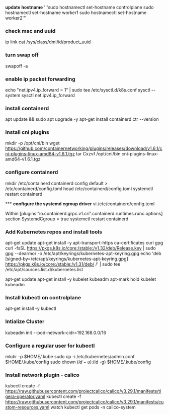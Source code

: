 __update hostname__
'''sudo hostnamectl set-hostname controlplane
sudo hostnamectl set-hostname worker1
sudo hostnamectl set-hostname worker2'''

### __check mac and uuid__
ip link
cat /sys/class/dmi/id/product_uuid

### __turn swap off__
swapoff -a

### __enable ip packet forwarding__ 

echo "net.ipv4.ip_forward = 1" | sudo tee /etc/sysctl.d/k8s.conf
sysctl --system
sysctl net.ipv4.ip_forward

### __install containerd__
apt update && sudo apt upgrade -y
apt-get install containerd
ctr --version

### Install cni plugins
mkdir -p /opt/cni/bin
wget https://github.com/containernetworking/plugins/releases/download/v1.6.1/cni-plugins-linux-amd64-v1.6.1.tgz
tar Cxzvf /opt/cni/bin cni-plugins-linux-amd64-v1.6.1.tgz

### __configure containerd__

mkdir /etc/containerd
containerd config default > /etc/containerd/config.toml
head /etc/containerd/config.toml
systemctl restart containerd

*** __configure the systemd cgroup driver__
vi /etc/containerd/config.toml

Within [plugins.”io.containerd.grpc.v1.cri”.containerd.runtimes.runc.options] section
SystemdCgroup = true
systemctl restart containerd

### __Add Kubernetes repos and install tools__
apt-get update
apt-get install -y apt-transport-https ca-certificates curl gpg
curl -fsSL https://pkgs.k8s.io/core:/stable:/v1.32/deb/Release.key | sudo gpg --dearmor -o /etc/apt/keyrings/kubernetes-apt-keyring.gpg
echo 'deb [signed-by=/etc/apt/keyrings/kubernetes-apt-keyring.gpg] https://pkgs.k8s.io/core:/stable:/v1.31/deb/ /' | sudo tee /etc/apt/sources.list.d/kubernetes.list

apt-get update
apt-get install -y kubelet kubeadm
apt-mark hold kubelet kubeadm

### __Install kubectl on controlplane__

apt-get install -y kubectl


### __Intialize Cluster__
kubeadm init --pod-network-cidr=192.168.0.0/16

### __Configure a regular user for kubectl__

mkdir -p $HOME/.kube
sudo cp -i /etc/kubernetes/admin.conf $HOME/.kube/config
sudo chown $(id -u):$(id -g) $HOME/.kube/config

### __Install network plugin - calico__
kubectl create -f https://raw.githubusercontent.com/projectcalico/calico/v3.29.1/manifests/tigera-operator.yaml
kubectl create -f https://raw.githubusercontent.com/projectcalico/calico/v3.29.1/manifests/custom-resources.yaml
watch kubectl get pods -n calico-system
